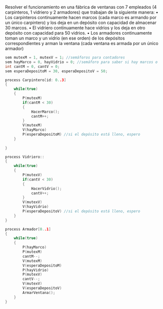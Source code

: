 Resolver el funcionamiento en una fábrica de ventanas con 7 empleados (4 carpinteros, 1 vidriero y 2 armadores) que trabajan de la siguiente manera:
    • Los carpinteros continuamente hacen marcos (cada marco es armando por un único carpintero) y los deja en un depósito con capacidad de almacenar 30 marcos.
    • El vidriero continuamente hace vidrios y los deja en otro depósito con capacidad para 50 vidrios.
    • Los armadores continuamente toman un marco y un vidrio (en ese orden) de los depósitos correspondientes y arman la ventana (cada ventana es armada por un único armador)

````C
sem mutexM = 1, mutexV = 1; //semáforos para contadores
sem hayMarco = 0, hayVidrio = 0; //semáforo para saber si hay marcos o vidrios
int cantM = 0, cantV = 0;
sem esperaDepositoM = 30, esperaDepositoV = 50;

process Carpintero[id: 0..3]
{
    while(true)    
    {
        P(mutexM)
        if(cantM < 30)
        {
            HacerMarco();
            cantM++;
        }
        V(mutexM)
        V(hayMarco)
        P(esperaDepositoM) //si el depósito está lleno, espero
    }
    
}

process Vidriero::
{
    while(true)
    {
        P(mutexV)
        if(cantV < 30)
        {
            HacerVidrio();
            cantV++;
        }
        V(mutexV)
        V(hayVidrio)
        P(esperaDepositoV) //si el depósito está lleno, espero
    }
}

process Armador[0..1]
{
    while(true)
    {
        P(hayMarco)
        P(mutexM)
        cantM--;
        V(mutexM)
        V(esperaDepositoM)
        P(hayVidrio)
        P(mutexV)
        cantV--;
        V(mutexV)
        V(esperaDepositoV)
        ArmarVentana();
    }
}
````